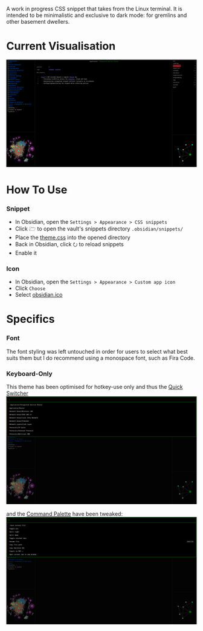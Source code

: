 A work in progress CSS snippet that takes from the Linux terminal. It is intended to be minimalistic and exclusive to dark mode: for gremlins and other basement dwellers.

# Current Visualisation
![Example](https://github.com/DarkKooky/obsidian-styling/blob/main/img/Example.png)

# How To Use

### Snippet
- In Obsidian, open the `Settings > Appearance > CSS snippets`
- Click 🗁 to open the vault's snippets directory `.obsidian/snippets/`
- Place the [theme.css](https://github.com/DarkKooky/obsidian-styling/blob/main/theme.css) into the opened directory
- Back in Obsidian, click ⭮ to reload snippets
- Enable it

### Icon
- In Obsidian, open the `Settings > Appearance > Custom app icon`
- Click `Choose`
- Select [obsidian.ico](https://github.com/DarkKooky/obsidian-styling/blob/main/img/obsidian.png)

# Specifics

### Font
The font styling was left untouched in order for users to select what best suits them but I do recommend using a monospace font, such as Fira Code.

### Keyboard-Only
This theme has been optimised for hotkey-use only and thus the [Quick Switcher](https://help.obsidian.md/Plugins/Quick+switcher)
![Example](https://github.com/DarkKooky/obsidian-styling/blob/main/img/Example%20Quick%20Switcher.png)

and the [Command Palette](https://help.obsidian.md/Plugins/Command+palette) have been tweaked:
![Example](https://github.com/DarkKooky/obsidian-styling/blob/main/img/Example%20Command%20Palette.png)
